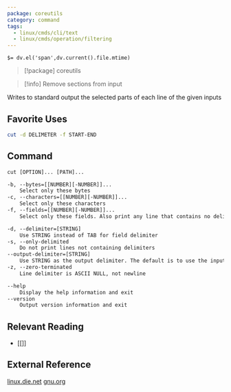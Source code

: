 ```yaml
---
package: coreutils
category: command
tags:
  - linux/cmds/cli/text
  - linux/cmds/operation/filtering
---
```


`$= dv.el('span',dv.current().file.mtime)`
> [!package] coreutils

> [!info] Remove sections from input

Writes to standard output the selected parts of each line of the given inputs

## Favorite Uses
```sh
cut -d DELIMETER -f START-END
```

## Command
```txt
cut [OPTION]... [PATH]...

-b, --bytes=[[NUMBER][-NUMBER]]...
	Select only these bytes
-c, --characters=[[NUMBER][-NUMBER]]...
	Select only these characters
-f, --fields=[[NUMBER][-NUMBER]]...
	Select only these fields. Also print any line that contains no delimiter character

-d, --delimiter=[STRING]
	Use STRING instead of TAB for field delimiter
-s, --only-delimited
	Do not print lines not containing delimiters
--output-delimiter=[STRING]
	Use STRING as the output delimiter. The default is to use the input delimiter
-z, --zero-terminated
	Line delimiter is ASCII NULL, not newline

--help
	Display the help information and exit 
--version
	Output version information and exit
```

## Relevant Reading
- [[]]

## External Reference
[linux.die.net](https://linux.die.net/man/1/cut)
[gnu.org](https://www.gnu.org/software/coreutils/manual/html_node/cut-invocation.html#cut-invocation)
